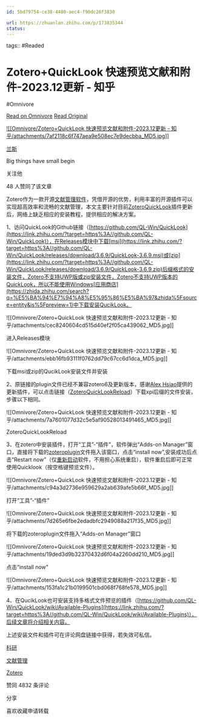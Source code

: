 ```yaml
---
id: 5bd79754-ce38-4480-aec4-f90dc26f3830

url: https://zhuanlan.zhihu.com/p/173835344
status:
---
```



tags::  #Readed 

# Zotero+QuickLook 快速预览文献和附件-2023.12更新 - 知乎
#Omnivore

[Read on Omnivore](https://omnivore.app/me/zotero-quick-look-2023-12-191bb11e4b9)
[Read Original](https://zhuanlan.zhihu.com/p/173835344)

[![[Omnivore/Zotero+QuickLook 快速预览文献和附件-2023.12更新 - 知乎/attachments/7af2118c6f747aea9e508ec7e9decbba_MD5.jpg]]](https://www.zhihu.com/people/fan-xu-hao-37)

[兰斯](https://www.zhihu.com/people/fan-xu-hao-37)

Big things have small begin

​关注他

48 人赞同了该文章

Zotero作为一款开源[文献管理软件](https://zhida.zhihu.com/search?q=%E6%96%87%E7%8C%AE%E7%AE%A1%E7%90%86%E8%BD%AF%E4%BB%B6&zhida%5Fsource=entity&is%5Fpreview=1)，凭借开源的优势，利用丰富的开源插件可以实现超高效率和流畅的文献管理，本文主要针对目前[ZoteroQuickLook](https://link.zhihu.com/?target=https%3A//github.com/mronkko/ZoteroQuickLook)插件更新后，网络上缺乏相应的安装教程，提供相应的解决方案。

1、访问QuickLook的Github链接（[https://github.com/QL-Win/QuickLook](https://link.zhihu.com/?target=https%3A//github.com/QL-Win/QuickLook)），在Releases模块中下载[msi](https://link.zhihu.com/?target=https%3A//github.com/QL-Win/QuickLook/releases/download/3.6.9/QuickLook-3.6.9.msi)或[zip](https://link.zhihu.com/?target=https%3A//github.com/QL-Win/QuickLook/releases/download/3.6.9/QuickLook-3.6.9.zip)后缀格式的安装文件，Zotero不支持UWP版或zip安装文件，Zotero不支持UWP版本的QuickLook，所以不能使用Windows[应用商店](https://zhida.zhihu.com/search?q=%E5%BA%94%E7%94%A8%E5%95%86%E5%BA%97&zhida%5Fsource=entity&is%5Fpreview=1)中下载安装QucikLook。

![[Omnivore/Zotero+QuickLook 快速预览文献和附件-2023.12更新 - 知乎/attachments/cec8240604cd515d40ef2f05ca439062_MD5.jpg]]

进入Releases模块

![[Omnivore/Zotero+QuickLook 快速预览文献和附件-2023.12更新 - 知乎/attachments/ebb16fb93111f0762dd79c67cc6d1dca_MD5.jpg]]

下载msi或zip的QucikLook安装文件并安装

2、原链接的plugin文件已经不兼容zotero6及更新版本，感谢[Alex Hsiao](https://www.zhihu.com/people/neko404)提供的更新插件，可以点击链接（[ZoteroQuickLookReload](https://link.zhihu.com/?target=https%3A//github.com/404neko/ZoteroQuickLookReload/releases)）下载xpi后缀的文件安装，步骤以下相同。

![[Omnivore/Zotero+QuickLook 快速预览文献和附件-2023.12更新 - 知乎/attachments/7a7601077d32c5e5af90528013491465_MD5.jpg]]

ZoteroQuickLookReload

3、在zotero中安装插件，打开“工具”-“插件”，软件弹出“Adds-on Manager”窗口，直接将下载的[zoteroplugin](https://link.zhihu.com/?target=https%3A//github.com/mronkko/ZoteroQuickLook/releases/download/1.4.2/zoteroquicklook.zoteroplugin)文件拖入该窗口，点击“install now”,安装成功后点击“Restart now”（仅[重新启动](https://zhida.zhihu.com/search?q=%E9%87%8D%E6%96%B0%E5%90%AF%E5%8A%A8&zhida%5Fsource=entity&is%5Fpreview=1)软件，不用担心系统重启），软件重启后即可正常使用Quicklook（按空格键预览文件）。

![[Omnivore/Zotero+QuickLook 快速预览文献和附件-2023.12更新 - 知乎/attachments/c94a3d2736e959629a2ab639afe5b66f_MD5.jpg]]

打开“工具”-“插件”

![[Omnivore/Zotero+QuickLook 快速预览文献和附件-2023.12更新 - 知乎/attachments/7d265e6fbe2edadbfc2949088a217f35_MD5.jpg]]

将下载的zoteroplugin文件拖入“Adds-on Manager”窗口

![[Omnivore/Zotero+QuickLook 快速预览文献和附件-2023.12更新 - 知乎/attachments/19ded3d9b32370432d6f04a2260dd210_MD5.jpg]]

点击“install now”

![[Omnivore/Zotero+QuickLook 快速预览文献和附件-2023.12更新 - 知乎/attachments/153fa1c21b0199501cbd068f768fe578_MD5.jpg]]

4、在QucikLook也可安装支持多格式文件预览的插件（[https://github.com/QL-Win/QuickLook/wiki/Available-Plugins](https://link.zhihu.com/?target=https%3A//github.com/QL-Win/QuickLook/wiki/Available-Plugins)），后续文章将介绍相关内容。

上述安装文件和插件可在评论网盘链接中获得，若失效可私信。

[科研](https://www.zhihu.com/topic/19556895)

[文献管理](https://www.zhihu.com/topic/19730581)

[Zotero](https://www.zhihu.com/topic/19791061)

​赞同 48​​32 条评论

​分享

​喜欢​收藏​申请转载

​

